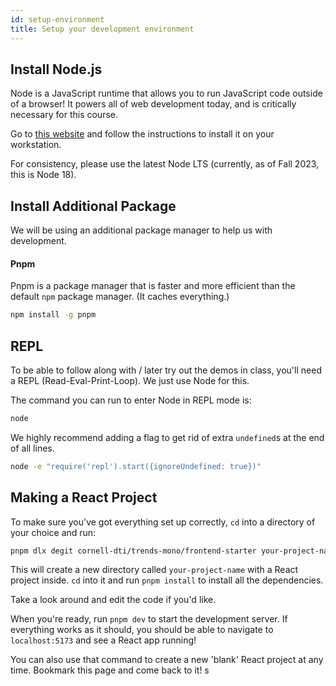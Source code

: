 ```yaml
---
id: setup-environment
title: Setup your development environment
---
```


## Install Node.js

Node is a JavaScript runtime that allows you to run JavaScript code outside of a browser! It powers all of web development today, and is critically necessary for this course.

Go to [this website](https://nodejs.org/en/download/) and follow the instructions to install it on your workstation.

For consistency, please use the latest Node LTS (currently, as of Fall 2023, this is Node 18).

## Install Additional Package

We will be using an additional package manager to help us with development.

#### Pnpm

Pnpm is a package manager that is faster and more efficient than the default `npm` package manager. (It caches everything.)

```bash
npm install -g pnpm
```

## REPL

To be able to follow along with / later try out the demos in class, you'll need a REPL (Read-Eval-Print-Loop). We just use Node for this.

The command you can run to enter Node in REPL mode is:

```bash
node
```

We highly recommend adding a flag to get rid of extra `undefined`s at the end of all lines.

```bash
node -e "require('repl').start({ignoreUndefined: true})"
```

## Making a React Project

To make sure you've got everything set up correctly, `cd` into a directory of your choice and run:

```bash
pnpm dlx degit cornell-dti/trends-mono/frontend-starter your-project-name
```

This will create a new directory called `your-project-name` with a React project inside. `cd` into it and run `pnpm install` to install all the dependencies.

Take a look around and edit the code if you'd like.

When you're ready, run `pnpm dev` to start the development server. If everything works as it should, you should be able to navigate to `localhost:5173` and see a React app running!

You can also use that command to create a new 'blank' React project at any time. Bookmark this page and come back to it!
s
